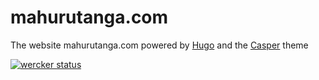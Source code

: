 # mahurutanga.com
The website mahurutanga.com powered by [Hugo](https://gohugo.io) and the [Casper](https://github.com/vjeantet/hugo-theme-casper) theme

[![wercker status](https://app.wercker.com/status/d80c74e1e00284bf4136f56ea3c99369/s/master "wercker status")](https://app.wercker.com/project/byKey/d80c74e1e00284bf4136f56ea3c99369)
